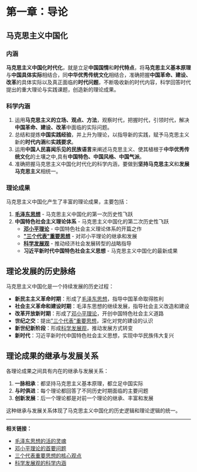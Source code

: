 # 第一章：导论

## 马克思主义中国化

### 内涵

**马克思主义中国化时代化**，就是立足**中国国情**和**时代特点**，将**马克思主义基本原理**与**中国具体实际**相结合，同**中华优秀传统文化**相结合，准确把握**中国革命、建设、改革**的具体实际以及真正面临的**时代问题**，不断吸收新的时代内容，科学回答时代提出的重大理论与实践课题，创造新的理论成果。

### 科学内涵

1. 运用**马克思主义的立场、观点、方法**，观察时代，把握时代，引领时代，解决**中国革命、建设、改革**中面临的实际问题。
2. 总结和提炼**中国实践经验**，并上升为理论，以指导新的实践，赋予马克思主义新的**时代内涵**和**实践要求**。
3. 运用**中国人民喜闻乐见的民族语言**来阐述马克思主义、使其植根于**中华优秀传统文化**的土壤之中,具有**中国特色、中国风格、中国气派**。
4. 准确把握马克思主义中国化时代化的科学内涵，要做到**坚持马克思主义**和**发展马克思主义**相统一。

### 理论成果

马克思主义中国化产生了丰富的理论成果，主要包括：

1. **[毛泽东思想](02-毛泽东思想.md)** - 马克思主义中国化的第一次历史性飞跃
2. **中国特色社会主义理论体系** - 马克思主义中国化的第二次历史性飞跃
   - **[邓小平理论](04-邓小平理论.md)** - 中国特色社会主义理论体系的开篇之作
   - **["三个代表"重要思想](05-三个代表重要思想.md)** - 对邓小平理论的继承和发展
   - **[科学发展观](06-科学发展观.md)** - 推动经济社会发展转型的战略指导
   - **习近平新时代中国特色社会主义思想** - 马克思主义中国化的最新成果

## 理论发展的历史脉络

马克思主义中国化是一个持续发展的历史过程：

- **新民主主义革命时期**：形成了[毛泽东思想](02-毛泽东思想.md)，指导中国革命取得胜利
- **社会主义革命和建设时期**：毛泽东思想的继续发展，指导社会主义改造和建设
- **改革开放新时期**：形成了[邓小平理论](04-邓小平理论.md)，开创中国特色社会主义道路
- **世纪之交**：提出["三个代表"重要思想](05-三个代表重要思想.md)，深化对党的建设的认识
- **新世纪新阶段**：形成[科学发展观](06-科学发展观.md)，推动发展方式转变
- **新时代**：习近平新时代中国特色社会主义思想，实现中华民族伟大复兴

## 理论成果的继承与发展关系

各理论成果之间具有内在的继承与发展关系：

1. **一脉相承**：都坚持马克思主义基本原理，都立足中国实际
2. **与时俱进**：每个理论都回答了不同历史时期面临的主要问题
3. **创新发展**：后一个理论都是对前一个理论的继承、丰富和发展

这种继承与发展关系体现了马克思主义中国化的历史逻辑和理论逻辑的统一。

---

**相关链接：**
- [毛泽东思想的活的灵魂](02-毛泽东思想.md#活的灵魂)
- [邓小平理论的首要问题](04-邓小平理论.md#首要的基本的理论问题)
- [三个代表重要思想的核心观点](05-三个代表重要思想.md#核心观点)
- [科学发展观的科学内涵](06-科学发展观.md#科学内涵) 